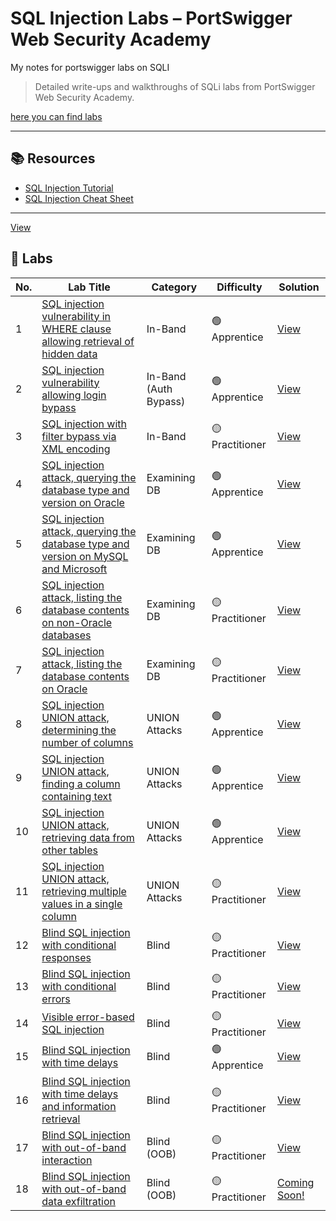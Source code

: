 # SQL Injection Labs – PortSwigger Web Security Academy
My notes for portswigger labs on SQLI
> Detailed write-ups and walkthroughs of SQLi labs from PortSwigger Web Security Academy.
 
[here you can find labs](https://portswigger.net/web-security/all-labs#sql-injection)

---

## 📚 Resources

- [SQL Injection Tutorial](https://portswigger.net/web-security/sql-injection)
- [SQL Injection Cheat Sheet](https://portswigger.net/web-security/sql-injection/cheat-sheet)

---

[View](SQLi%20labs.md#lab-sql-injection-union-attack-retrieving-data-from-other-tables--web-security-academy)


## 🧪 Labs

| No. | Lab Title | Category | Difficulty | Solution |
|-----|-----------|----------|------------|----------|
| 1 | [SQL injection vulnerability in WHERE clause allowing retrieval of hidden data](https://portswigger.net/web-security/sql-injection/lab-retrieve-hidden-data) | In-Band | 🟢 Apprentice | [View](SQLi%20labs.md#lab-sql-injection-vulnerability-in-where-clause-allowing-retrieval-of-hidden-data--web-security-academy) |
| 2 | [SQL injection vulnerability allowing login bypass](https://portswigger.net/web-security/sql-injection/lab-login-bypass) | In-Band (Auth Bypass) | 🟢 Apprentice | [View](SQLi%20labs.md#lab-sql-injection-vulnerability-allowing-login-bypass--web-security-academy) |
| 3 | [SQL injection with filter bypass via XML encoding](https://portswigger.net/web-security/sql-injection/lab-sql-injection-with-filter-bypass-via-xml-encoding) | In-Band | 🟡 Practitioner | [View](SQLi%20labs.md#lab-sql-injection-with-filter-bypass-via-xml-encoding--web-security-academy) |
| 4 | [SQL injection attack, querying the database type and version on Oracle](https://portswigger.net/web-security/sql-injection/examining-the-database/lab-querying-database-version-oracle) | Examining DB | 🟢 Apprentice | [View](SQLi%20labs.md#lab-sql-injection-attack-querying-the-database-type-and-version-on-oracle--web-security-academy) |
| 5 | [SQL injection attack, querying the database type and version on MySQL and Microsoft](https://portswigger.net/web-security/sql-injection/examining-the-database/lab-querying-database-version-mysql-microsoft) | Examining DB | 🟢 Apprentice | [View](SQLi%20labs.md#lab-sql-injection-attack-querying-the-database-type-and-version-on-mysql-and-microsoft--web-security-academy) |
| 6 | [SQL injection attack, listing the database contents on non-Oracle databases](https://portswigger.net/web-security/sql-injection/examining-the-database/lab-listing-database-contents-non-oracle) | Examining DB | 🟡 Practitioner | [View](SQLi%20labs.md#lab-sql-injection-attack-listing-the-database-contents-on-non-oracle-databases--web-security-academy) |
| 7 | [SQL injection attack, listing the database contents on Oracle](https://portswigger.net/web-security/sql-injection/examining-the-database/lab-listing-database-contents-oracle) | Examining DB | 🟡 Practitioner | [View](SQLi%20labs.md#lab-sql-injection-attack-listing-the-database-contents-on-oracle--web-security-academy) |
| 8 | [SQL injection UNION attack, determining the number of columns](https://portswigger.net/web-security/sql-injection/union-attacks/lab-determine-number-of-columns) | UNION Attacks | 🟢 Apprentice | [View](SQLi%20labs.md#lab-sql-injection-union-attack-determining-the-number-of-columns-returned-by-the-query--web-security-academy) |
| 9 | [SQL injection UNION attack, finding a column containing text](https://portswigger.net/web-security/sql-injection/union-attacks/lab-find-column-containing-text) | UNION Attacks | 🟢 Apprentice | [View](SQLi%20labs.md#lab-sql-injection-union-attack-finding-a-column-containing-text--web-security-academy) |
| 10 | [SQL injection UNION attack, retrieving data from other tables](https://portswigger.net/web-security/sql-injection/union-attacks/lab-retrieve-data-from-other-tables) | UNION Attacks | 🟢 Apprentice | [View](SQLi%20labs.md#lab-sql-injection-union-attack-retrieving-data-from-other-tables--web-security-academy) |
| 11 | [SQL injection UNION attack, retrieving multiple values in a single column](https://portswigger.net/web-security/sql-injection/union-attacks/lab-retrieve-multiple-values-in-single-column) | UNION Attacks | 🟡 Practitioner | [View](SQLi%20labs.md#lab-sql-injection-union-attack-retrieving-multiple-values-in-a-single-column--web-security-academy) |
| 12 | [Blind SQL injection with conditional responses](https://portswigger.net/web-security/sql-injection/blind/lab-conditional-responses) | Blind | 🟡 Practitioner | [View](SQLi%20labs.md#lab-blind-sql-injection-with-conditional-responses--web-security-academy) |
| 13 | [Blind SQL injection with conditional errors](https://portswigger.net/web-security/sql-injection/blind/lab-conditional-errors) | Blind | 🟡 Practitioner | [View](SQLi%20labs.md#lab-blind-sql-injection-with-conditional-errors--web-security-academy) |
| 14 | [Visible error-based SQL injection](https://portswigger.net/web-security/sql-injection/blind/lab-sql-injection-visible-error-based) | Blind | 🟡 Practitioner | [View](SQLi%20labs.md#lab-visible-error-based-sql-injection--web-security-academy) |
| 15 | [Blind SQL injection with time delays](https://portswigger.net/web-security/sql-injection/blind/lab-time-delays) | Blind | 🟢 Apprentice | [View](SQLi%20labs.md#lab-blind-sql-injection-with-time-delays--web-security-academy) |
| 16 | [Blind SQL injection with time delays and information retrieval](https://portswigger.net/web-security/sql-injection/blind/lab-time-delays-info-retrieval) | Blind | 🟡 Practitioner | [View](SQLi%20labs.md#lab-blind-sql-injection-with-time-delays-and-information-retrieval--web-security-academy) |
| 17 | [Blind SQL injection with out-of-band interaction](https://portswigger.net/web-security/sql-injection/blind/lab-out-of-band) | Blind (OOB) | 🟡 Practitioner | [View](SQLi%20labs.md#lab-blind-sql-injection-with-out-of-band-interaction--web-security-academy) |
| 18 | [Blind SQL injection with out-of-band data exfiltration](https://portswigger.net/web-security/sql-injection/blind/lab-out-of-band-data-exfiltration) | Blind (OOB) | 🟡 Practitioner | [Coming Soon!](SQLi%20labs.md#lab-blind-sql-injection-with-out-of-band-data-exfiltration--web-security-academy) |
